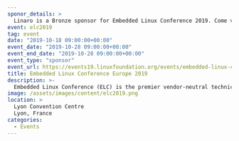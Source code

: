 ```yaml
---
sponor_details: >
  Linaro is a Bronze sponsor for Embedded Linux Conference 2019. Come visit the Linaro booth at ELC 2019 to learn more.
event: elc2019
tag: event
date: "2019-10-18 09:00:00+00:00"
event_date: "2019-10-28 09:00:00+00:00"
event_end_date: "2019-10-28 09:00:00+00:00"
event_type: "sponsor"
event_url: https://events19.linuxfoundation.org/events/embedded-linux-conference-europe-2019/
title: Embedded Linux Conference Europe 2019
description: >-
  Embedded Linux Conference (ELC) is the premier vendor-neutral technical conference where developers working on embedded Linux and industrial IoT products and deployments gather for education and collaboration, paving the way for innovation. Attend, and join 800+ technical experts paving the way for transformation in these key areas from across the globe for education, collaboration and deep dive learning opportunities.
image: /assets/images/content/elc2019.png
location: >
  Lyon Convention Centre
  Lyon, France
categories:
  - Events
---
```

